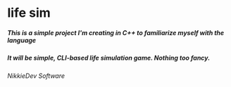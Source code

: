# life sim
##### This is a simple project I'm creating in C++ to familiarize myself with the language
##### It will be simple, CLI-based life simulation game. Nothing too fancy.

###### NikkieDev Software
